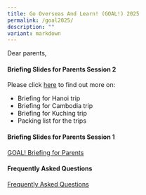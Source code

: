 ```yaml
---
title: Go Overseas And Learn! (GOAL!) 2025
permalink: /goal2025/
description: ""
variant: markdown
---
```

Dear parents,

#### Briefing Slides for Parents Session 2
Please click [here](https://drive.google.com/drive/u/2/folders/1kE6zTQsAwK4oPm5yXRAOz6XmfQZ3kF1U) to find out more on:
- Briefing for Hanoi trip
- Briefing for Cambodia trip
- Briefing for Kuching trip
- Packing list for the trips



#### Briefing Slides for Parents Session 1
[GOAL! Briefing for Parents](/files/2024_goal_briefing.pdf) <br>

#### Frequently Asked Questions
[Frequently Asked Questions](/files/2024_goal_qa.pdf)